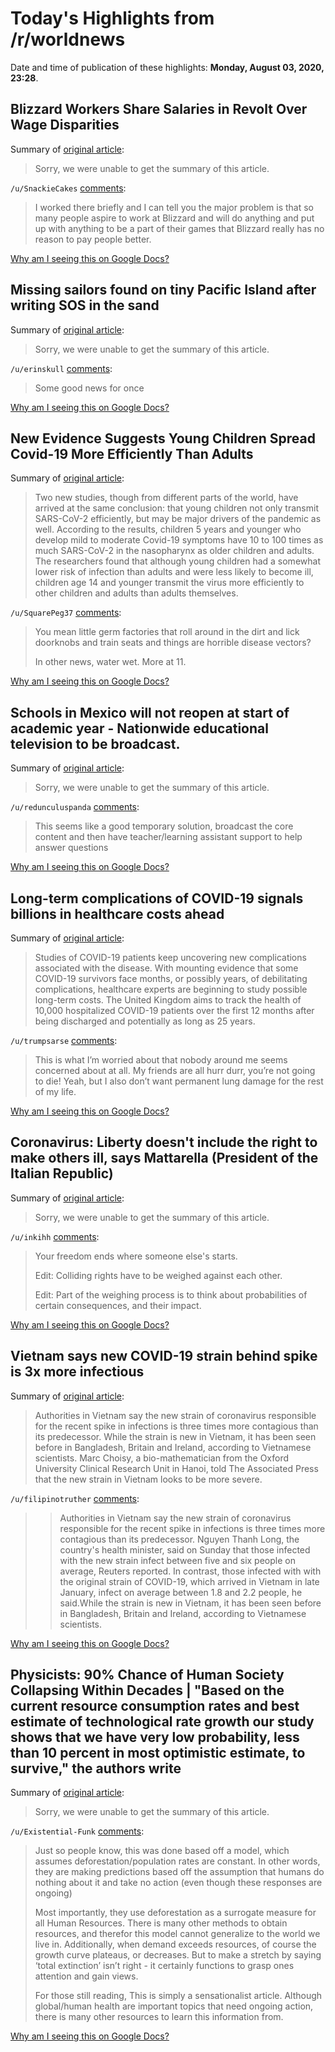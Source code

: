 # Today's Highlights from /r/worldnews

Date and time of publication of these highlights: **Monday, August 03, 2020, 23:28**.

## Blizzard Workers Share Salaries in Revolt Over Wage Disparities

Summary of [original article](https://www.bloomberg.com/news/articles/2020-08-03/blizzard-workers-share-salaries-in-revolt-over-wage-disparities):

> Sorry, we were unable to get the summary of this article.

`/u/SnackieCakes` [comments](https://www.reddit.com/r/worldnews/comments/i396zk/blizzard_workers_share_salaries_in_revolt_over/):

> I worked there briefly and I can tell you the major problem is that so many people aspire to work at Blizzard and will do anything and put up with anything to be a part of their games that Blizzard really has no reason to pay people better.

[Why am I seeing this on Google Docs?](https://docs.google.com/document/d/1Dc6We63vOXIZsc0op-Bt4abqkYjXzOigalQqFxmvvbM/edit?usp=sharing)

## Missing sailors found on tiny Pacific Island after writing SOS in the sand

Summary of [original article](https://www.sbs.com.au/news/missing-sailors-found-on-tiny-pacific-island-after-writing-sos-in-the-sand):

> Sorry, we were unable to get the summary of this article.

`/u/erinskull` [comments](https://www.reddit.com/r/worldnews/comments/i36n3y/missing_sailors_found_on_tiny_pacific_island/):

> Some good news for once

[Why am I seeing this on Google Docs?](https://docs.google.com/document/d/1Dc6We63vOXIZsc0op-Bt4abqkYjXzOigalQqFxmvvbM/edit?usp=sharing)

## New Evidence Suggests Young Children Spread Covid-19 More Efficiently Than Adults

Summary of [original article](https://www.forbes.com/sites/williamhaseltine/2020/07/31/new-evidence-suggests-young-children-spread-covid-19-more-efficiently-than-adults):

> Two new studies, though from different parts of the world, have arrived at the same conclusion: that young children not only transmit SARS-CoV-2 efficiently, but may be major drivers of the pandemic as well. According to the results, children 5 years and younger who develop mild to moderate Covid-19 symptoms have 10 to 100 times as much SARS-CoV-2 in the nasopharynx as older children and adults. The researchers found that although young children had a somewhat lower risk of infection than adults and were less likely to become ill, children age 14 and younger transmit the virus more efficiently to other children and adults than adults themselves.

`/u/SquarePeg37` [comments](https://www.reddit.com/r/worldnews/comments/i34769/new_evidence_suggests_young_children_spread/):

> You mean little germ factories that roll around in the dirt and lick doorknobs and train seats and things are horrible disease vectors?
> 
> In other news, water wet. More at 11.

[Why am I seeing this on Google Docs?](https://docs.google.com/document/d/1Dc6We63vOXIZsc0op-Bt4abqkYjXzOigalQqFxmvvbM/edit?usp=sharing)

## Schools in Mexico will not reopen at start of academic year - Nationwide educational television to be broadcast.

Summary of [original article](https://www.bbc.com/news/live/world-53634115?ns_mchannel=social&ns_source=twitter&ns_campaign=bbc_live&ns_linkname=5f2814f8d1ff6e0665b292ed%26Schools%20in%20Mexico%20will%20not%20reopen%20at%20start%20of%20academic%20year%262020-08-03T14%3A00%3A11.353Z&ns_fee=0&pinned_post_locator=urn:asset:def42f11-3476-4474-b30f-11b3536c214a&pinned_post_asset_id=5f2814f8d1ff6e0665b292ed&pinned_post_type=share):

> Sorry, we were unable to get the summary of this article.

`/u/redunculuspanda` [comments](https://www.reddit.com/r/worldnews/comments/i2yc6v/schools_in_mexico_will_not_reopen_at_start_of/):

> This seems like a good temporary solution, broadcast the core content and then have teacher/learning assistant support to help answer questions

[Why am I seeing this on Google Docs?](https://docs.google.com/document/d/1Dc6We63vOXIZsc0op-Bt4abqkYjXzOigalQqFxmvvbM/edit?usp=sharing)

## Long-term complications of COVID-19 signals billions in healthcare costs ahead

Summary of [original article](https://www.reuters.com/article/us-health-coronavirus-fallout-insight/long-term-complications-of-covid-19-signals-billions-in-healthcare-costs-ahead-idUSKBN24Z1CM):

> Studies of COVID-19 patients keep uncovering new complications associated with the disease. With mounting evidence that some COVID-19 survivors face months, or possibly years, of debilitating complications, healthcare experts are beginning to study possible long-term costs. The United Kingdom aims to track the health of 10,000 hospitalized COVID-19 patients over the first 12 months after being discharged and potentially as long as 25 years.

`/u/trumpsarse` [comments](https://www.reddit.com/r/worldnews/comments/i2xa4o/longterm_complications_of_covid19_signals/):

> This is what I’m worried about that nobody around me seems concerned about at all.  My friends are all hurr durr, you’re not going to die!  Yeah, but I also don’t want permanent lung damage for the rest of my life.

[Why am I seeing this on Google Docs?](https://docs.google.com/document/d/1Dc6We63vOXIZsc0op-Bt4abqkYjXzOigalQqFxmvvbM/edit?usp=sharing)

## Coronavirus: Liberty doesn't include the right to make others ill, says Mattarella (President of the Italian Republic)

Summary of [original article](https://www.ansa.it/english/news/2020/07/31/liberty-doesnt-include-right-to-make-others-ill-mattarella_61ebacc4-cdb5-40f3-8b77-cb6819ef7ff9.html):

> Sorry, we were unable to get the summary of this article.

`/u/inkihh` [comments](https://www.reddit.com/r/worldnews/comments/i2uw2k/coronavirus_liberty_doesnt_include_the_right_to/):

> Your freedom ends where someone else's starts.
> 
> Edit: Colliding rights have to be weighed against each other.
> 
> Edit: Part of the weighing process is to think about probabilities of certain consequences, and their impact.

[Why am I seeing this on Google Docs?](https://docs.google.com/document/d/1Dc6We63vOXIZsc0op-Bt4abqkYjXzOigalQqFxmvvbM/edit?usp=sharing)

## Vietnam says new COVID-19 strain behind spike is 3x more infectious

Summary of [original article](https://www.businessinsider.com/vietnam-coronavirus-spike-new-strain-3-times-more-infectious-2020-8):

> Authorities in Vietnam say the new strain of coronavirus responsible for the recent spike in infections is three times more contagious than its predecessor. While the strain is new in Vietnam, it has been seen before in Bangladesh, Britain and Ireland, according to Vietnamese scientists. Marc Choisy, a bio-mathematician from the Oxford University Clinical Research Unit in Hanoi, told The Associated Press that the new strain in Vietnam looks to be more severe.

`/u/filipinotruther` [comments](https://www.reddit.com/r/worldnews/comments/i2vp39/vietnam_says_new_covid19_strain_behind_spike_is/):

> >Authorities in Vietnam say the new strain of coronavirus responsible for the recent spike in infections is three times more contagious than its predecessor.
> Nguyen Thanh Long, the country's health minister, said on Sunday that those infected with the new strain infect between five and six people on average, Reuters reported.
> In contrast, those infected with with the original strain of COVID-19, which arrived in Vietnam in late January, infect on average between 1.8 and 2.2 people, he said.While the strain is new in Vietnam, it has been seen before in Bangladesh, Britain and Ireland, according to Vietnamese scientists.

[Why am I seeing this on Google Docs?](https://docs.google.com/document/d/1Dc6We63vOXIZsc0op-Bt4abqkYjXzOigalQqFxmvvbM/edit?usp=sharing)

## Physicists: 90% Chance of Human Society Collapsing Within Decades | "Based on the current resource consumption rates and best estimate of technological rate growth our study shows that we have very low probability, less than 10 percent in most optimistic estimate, to survive," the authors write

Summary of [original article](https://www.ecowatch.com/human-society-collapse-deforestation-2646869167.html?rebelltitem=2#rebelltitem2):

> Sorry, we were unable to get the summary of this article.

`/u/Existential-Funk` [comments](https://www.reddit.com/r/worldnews/comments/i3bsft/physicists_90_chance_of_human_society_collapsing/):

> Just so people know, this was done based off a model, which assumes deforestation/population rates are constant. In other words, they are making predictions based off the assumption that humans  do nothing about it and take no action (even though these responses are ongoing)
> 
> Most importantly, they use deforestation as a surrogate measure for all Human Resources. There is many other methods to obtain resources, and therefor this model cannot generalize to the world we live in. Additionally, when demand exceeds resources, of course the growth curve plateaus, or decreases. But to make a stretch by saying ‘total extinction’ isn’t right - it certainly functions to grasp ones attention and gain views.
> 
> For those still reading, This is simply a sensationalist article. Although global/human health are important topics that need ongoing action, there is many other resources to learn this information from.

[Why am I seeing this on Google Docs?](https://docs.google.com/document/d/1Dc6We63vOXIZsc0op-Bt4abqkYjXzOigalQqFxmvvbM/edit?usp=sharing)

